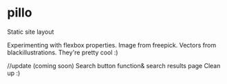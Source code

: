 # pillo
Static site layout

Experimenting with flexbox properties.
Image from freepick. 
Vectors from blackillustrations. They're pretty cool :)

//update (coming soon)
Search button function& search results page
Clean up :)
